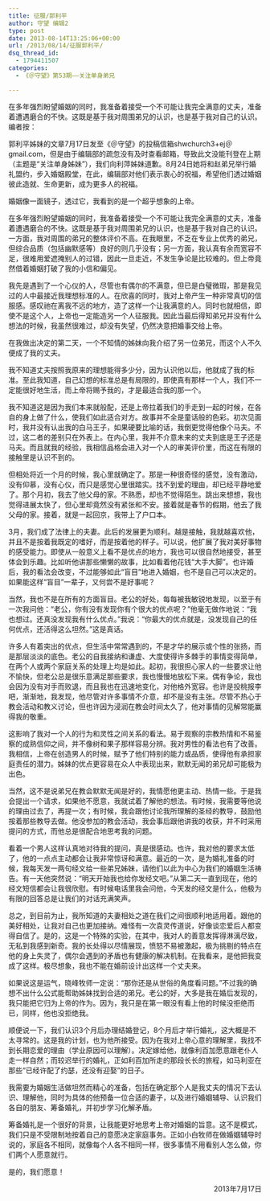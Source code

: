 ```yaml
---
title: 征服/郭利平
author: 守望 编辑2
type: post
date: 2013-08-14T13:25:06+00:00
url: /2013/08/14/征服郭利平/
dsq_thread_id:
  - 1794411507
categories:
  - 《＠守望》第53期——关注单身弟兄

---
```

在多年强烈盼望婚姻的同时，我准备着接受一个不可能让我完全满意的丈夫，准备着遭遇磨合的不快。这既是基于我对周围弟兄的认识，也是基于我对自己的认识。<!--more-->编者按：

郭利平姊妹的文章7月17日发至《＠守望》的投稿信箱shwchurch3+ej＠gmail.com，但是由于编辑部的疏忽没有及时查看邮箱，导致此文没能刊登在上期（主题是“关注单身姊妹”），我们向利萍姊妹道歉。8月24日她将和赵弟兄举行婚礼盟约，步入婚姻殿堂，在此，编辑部对他们表示衷心的祝福，希望他们透过婚姻彼此造就、生命更新，成为更多人的祝福。

婚姻像一面镜子，透过它，我看到的是一个超乎想象的上帝。

在多年强烈盼望婚姻的同时，我准备着接受一个不可能让我完全满意的丈夫，准备着遭遇磨合的不快。这既是基于我对周围弟兄的认识，也是基于我对自己的认识。一方面，我对周围的弟兄的整体评价不高。在我眼里，不乏在专业上优秀的弟兄，但综合品质（包括幽默感等）良好的则几乎没有；另一方面，我认真有余而宽容不足，很难用爱遮掩别人的过错，因此一旦走近，不发生争论是比较难的。但上帝竟然借着婚姻打破了我的小信和偏见。

我先是遇到了一个心仪的人，尽管也有偶尔的不满意，但已是白璧微瑕，那是我见过的人中最接近我理想标准的人。在欣喜的同时，我对上帝产生一种非常真切的信服感。感叹祂在离我不远的地方，造了这样一个让我满意的人。同时也就相信，即使不是这个人，上帝也一定能造另一个人征服我。因此当最后得知弟兄并没有什么想法的时候，我虽然很难过，却没有失望，仍然决意把婚事交给上帝。

在我做出决定的第二天，一个不知情的姊妹向我介绍了另一位弟兄，而这个人不久便成了我的丈夫。

我不知道丈夫按照我原来的理想能得多少分，因为认识他以后，他就成了我的标准。至此我知道，自己幻想的标准总是有局限的，即使真有那样一个人，我们不一定能很好地生活，而上帝将赐予我的，才是最适合我的那一个。

我不知道这是因为我们本来就般配，还是上帝拉着我们的手走到一起的时候，在各自的身上做了什么，使我们如此适合对方。故事并不全是童话般的色彩。初次见面时，我并没有认出我的白马王子，如果硬要比喻的话，我倒更觉得他像个马夫。不过，这二者的差别只在外表上。在内心里，我并不介意未来的丈夫到底是王子还是马夫。而且就我的经验，我相信品格会进入对一个人的审美评价里，而这在有限的接触里是认识不到的。

但相处将近一个月的时候，我心里就确定了。那是一种很奇怪的感觉，没有激动，没有仰慕，没有心仪，而只是感觉心里很踏实。找不到爱的理由，却已经平静地爱了。那个月初，我去了他父母的家。不熟悉，却也不觉得陌生。跳出来想想，我也觉得进展太快了，但心里却竟然没有紧张和不安。接着就是春节的假期，他去了我父母的家。接着，就是一起回京，我带上了户口本。

3月，我们成了法律上的夫妻。此后的发展更为顺利。越是接触，我就越喜欢他，并且不是按着我既定的嗜好，而是按着他的样子。可以说，他扩展了我对美好事物的感受能力。即使从一般意义上看不是优点的地方，我也可以很自然地接受，甚至体会到乐趣。比如听他讲那些懒懒的故事，比如看着他花钱“大手大脚”。也许婚后，我的看法会改变，不过能够如此“盲目”地进入婚姻，也不是自己可以决定的。如果能这样“盲目”一辈子，又何尝不是好事呢？

当然，我也不是在所有的方面盲目。老公的好处，每每被我敏锐地发现，以至于有一次我问他：“老公，你有没有发现你有个很大的优点呢？”他毫无做作地说：“我也想过。还真没发现我有什么优点。”我说：“你最大的优点就是，没发现自己的任何优点，还活得这么坦然。”这是真话。

许多人有着突出的优点，但生活中常常遇到的，不是才华的展示或个性的张扬，而是那层淡淡的底色。老公的自我接纳和谦虚、大度使得许多棘手的事情变得简单，在两个人或两个家庭关系的处理上均是如此。起初，我很担心家人的一些要求让他不愉快，但老公总是很乐意满足那些要求，我也慢慢地放松下来。偶有争论，我也会因为没有对手而败退，而且我也在迅速地变化，对他格外宽容。也许是投桃报李吧，渐渐地，我发现，他尽管对许多事情不介意，却不是没有主张。尽管不热心于教会活动和教义讨论，但也许因为浸润在教会时间太久了，他对事情的见解常能赢得我的敬重。

这影响了我对一个人的行为和灵性之间关系的看法。易于观察的宗教热情和不易鉴察的成熟信仰之间，并不像树和果子那样容易分辨。我对男性的看法也有了改善。我相信，上帝在创造男人的时候，赋予了他们特别的能力或品质，使得他有承担家庭责任的潜力。姊妹的优点更容易在众人中表现出来，默默无闻的弟兄却可能极为出色。

当然，这不是说弟兄在教会默默无闻是好的，我情愿他更主动、热情一些。于是我会提出一个请求，如果他不愿意，我就试着了解他的想法。有时候，我需要等他说的理由过去了，再提一次；有时候，我会跟他讨论我所理解的圣经的教导，鼓励他按着那些教导去做。他没参加的教会活动，我会事后跟他讲我的收获，并不时采用提问的方式，而他总是很配合地思考我的问题。

看着一个男人这样认真地对待我的提问，真是很感动。也许，我对他的要求太低了，他的一点点主动都会让我非常惊讶和满意。最近的一次，是为婚礼准备的时候，我每天发一两句经文给一些弟兄姊妹，请他们以此为中心为我们的婚姻生活祷告。有一天他突然说：“明天开始我也给你发经文吧。”从第二天一直到现在，他的经文短信都会让我很欣慰。有时候电话里我会问他，今天发的经文是什么，他极为有限的回答总是让我们的对话充满笑声。

总之，到目前为止，我所知道的夫妻相处之道在我们之间很顺利地适用着。跟他的美好相处，让我对自己也更加接纳。难怪有一次袁灵传道说，好像谈恋爱后人都变得自信了。是的，这是一个特殊的实验，在其中，我对人的善意发挥得淋漓尽致，无私到我感到新奇。我的长处得以尽情展现，愤怒不易被激起，极为挑剔的特点在他的身上失灵了，偶尔会遇到的矛盾也有健康的解决机制。在我看来，是他把我变成了这样。极尽想象，我也不能在婚前设计出这样一个丈夫来。

如果说这是运气，晓峰牧师一定说：“那你还是从世俗的角度看问题。”不过我的确想不出什么公式能帮助姊妹找到合适的弟兄。老公的好，大多是我在婚后发现的，我只能把它归为上帝的作为。因为，我只是在第一眼没有看上他的时候没拒绝而已，同样，他也没拒绝我。

顺便说一下，我们认识3个月后办理结婚登记，8个月后才举行婚礼，这大概是不太寻常的。这是我的计划，也为他所接受。因为在我对上帝心意的理解里，我找不到长期恋爱的理由（学业原因可以理解）。决定嫁给他，就像利百加愿意跟老仆人走一样自然；而较迟举行的婚礼，正如利百加所走的那段长长的旅程，如马利亚在那些“已经许配了约瑟，还没有迎娶”的日子。

我需要为婚姻生活做坦然而精心的准备，包括在确定那个人是我丈夫的情况下去认识、理解他，同时为具体的他预备一位合适的妻子，以及进行婚姻辅导、认识我们各自的朋友、筹备婚礼，并初步学习化解矛盾。

筹备婚礼是一个很好的背景，让我能更好地思考上帝对婚姻的旨意。这不是模式，我们只是不受限制地按着自己的意愿决定家庭事务。正如小白牧师在做婚姻辅导时说的，家庭各不相同，就像每个人各不相同一样，很多事情不用看别人怎么做，你们两个人愿意就行。

是的，我们愿意！

<p align="right">
                                                 2013年7月17日
</p>